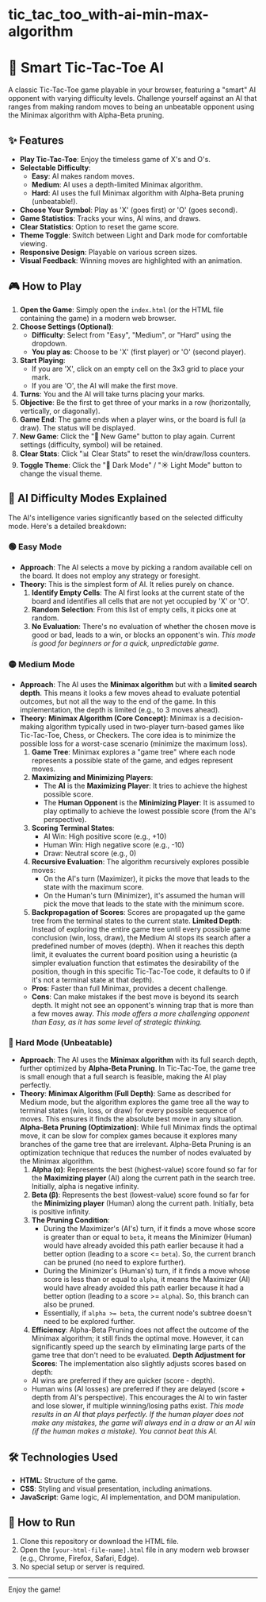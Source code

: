 # tic_tac_too_with-ai-min-max-algorithm
# 🧠 Smart Tic-Tac-Toe AI

A classic Tic-Tac-Toe game playable in your browser, featuring a "smart" AI opponent with varying difficulty levels. Challenge yourself against an AI that ranges from making random moves to being an unbeatable opponent using the Minimax algorithm with Alpha-Beta pruning.

## ✨ Features

*   **Play Tic-Tac-Toe**: Enjoy the timeless game of X's and O's.
*   **Selectable Difficulty**:
    *   **Easy**: AI makes random moves.
    *   **Medium**: AI uses a depth-limited Minimax algorithm.
    *   **Hard**: AI uses the full Minimax algorithm with Alpha-Beta pruning (unbeatable!).
*   **Choose Your Symbol**: Play as 'X' (goes first) or 'O' (goes second).
*   **Game Statistics**: Tracks your wins, AI wins, and draws.
*   **Clear Statistics**: Option to reset the game score.
*   **Theme Toggle**: Switch between Light and Dark mode for comfortable viewing.
*   **Responsive Design**: Playable on various screen sizes.
*   **Visual Feedback**: Winning moves are highlighted with an animation.

## 🎮 How to Play

1.  **Open the Game**: Simply open the `index.html` (or the HTML file containing the game) in a modern web browser.
2.  **Choose Settings (Optional)**:
    *   **Difficulty**: Select from "Easy", "Medium", or "Hard" using the dropdown.
    *   **You play as**: Choose to be 'X' (first player) or 'O' (second player).
3.  **Start Playing**:
    *   If you are 'X', click on an empty cell on the 3x3 grid to place your mark.
    *   If you are 'O', the AI will make the first move.
4.  **Turns**: You and the AI will take turns placing your marks.
5.  **Objective**: Be the first to get three of your marks in a row (horizontally, vertically, or diagonally).
6.  **Game End**: The game ends when a player wins, or the board is full (a draw). The status will be displayed.
7.  **New Game**: Click the "🔄 New Game" button to play again. Current settings (difficulty, symbol) will be retained.
8.  **Clear Stats**: Click "📊 Clear Stats" to reset the win/draw/loss counters.
9.  **Toggle Theme**: Click the "🌙 Dark Mode" / "☀️ Light Mode" button to change the visual theme.

## 🤖 AI Difficulty Modes Explained

The AI's intelligence varies significantly based on the selected difficulty mode. Here's a detailed breakdown:

### 🟢 Easy Mode

*   **Approach**:
    The AI selects a move by picking a random available cell on the board. It does not employ any strategy or foresight.
*   **Theory**:
    This is the simplest form of AI. It relies purely on chance.
    1.  **Identify Empty Cells**: The AI first looks at the current state of the board and identifies all cells that are not yet occupied by 'X' or 'O'.
    2.  **Random Selection**: From this list of empty cells, it picks one at random.
    3.  **No Evaluation**: There's no evaluation of whether the chosen move is good or bad, leads to a win, or blocks an opponent's win.
    *This mode is good for beginners or for a quick, unpredictable game.*

### 🟡 Medium Mode

*   **Approach**:
    The AI uses the **Minimax algorithm** but with a **limited search depth**. This means it looks a few moves ahead to evaluate potential outcomes, but not all the way to the end of the game. In this implementation, the depth is limited (e.g., to 3 moves ahead).
*   **Theory**:
    **Minimax Algorithm (Core Concept)**:
    Minimax is a decision-making algorithm typically used in two-player turn-based games like Tic-Tac-Toe, Chess, or Checkers. The core idea is to minimize the possible loss for a worst-case scenario (minimize the maximum loss).
    1.  **Game Tree**: Minimax explores a "game tree" where each node represents a possible state of the game, and edges represent moves.
    2.  **Maximizing and Minimizing Players**:
        *   The **AI** is the **Maximizing Player**: It tries to achieve the highest possible score.
        *   The **Human Opponent** is the **Minimizing Player**: It is assumed to play optimally to achieve the lowest possible score (from the AI's perspective).
    3.  **Scoring Terminal States**:
        *   AI Win: High positive score (e.g., +10)
        *   Human Win: High negative score (e.g., -10)
        *   Draw: Neutral score (e.g., 0)
    4.  **Recursive Evaluation**: The algorithm recursively explores possible moves:
        *   On the AI's turn (Maximizer), it picks the move that leads to the state with the maximum score.
        *   On the Human's turn (Minimizer), it's assumed the human will pick the move that leads to the state with the minimum score.
    5.  **Backpropagation of Scores**: Scores are propagated up the game tree from the terminal states to the current state.
    **Limited Depth**:
    Instead of exploring the entire game tree until every possible game conclusion (win, loss, draw), the Medium AI stops its search after a predefined number of moves (depth). When it reaches this depth limit, it evaluates the current board position using a heuristic (a simpler evaluation function that estimates the desirability of the position, though in this specific Tic-Tac-Toe code, it defaults to 0 if it's not a terminal state at that depth).
    *   **Pros**: Faster than full Minimax, provides a decent challenge.
    *   **Cons**: Can make mistakes if the best move is beyond its search depth. It might not see an opponent's winning trap that is more than a few moves away.
    *This mode offers a more challenging opponent than Easy, as it has some level of strategic thinking.*

### 🔴 Hard Mode (Unbeatable)

*   **Approach**:
    The AI uses the **Minimax algorithm** with its full search depth, further optimized by **Alpha-Beta Pruning**. In Tic-Tac-Toe, the game tree is small enough that a full search is feasible, making the AI play perfectly.
*   **Theory**:
    **Minimax Algorithm (Full Depth)**:
    Same as described for Medium mode, but the algorithm explores the game tree all the way to terminal states (win, loss, or draw) for every possible sequence of moves. This ensures it finds the absolute best move in any situation.
    **Alpha-Beta Pruning (Optimization)**:
    While full Minimax finds the optimal move, it can be slow for complex games because it explores many branches of the game tree that are irrelevant. Alpha-Beta Pruning is an optimization technique that reduces the number of nodes evaluated by the Minimax algorithm.
    1.  **Alpha (α)**: Represents the best (highest-value) score found so far for the **Maximizing player** (AI) along the current path in the search tree. Initially, alpha is negative infinity.
    2.  **Beta (β)**: Represents the best (lowest-value) score found so far for the **Minimizing player** (Human) along the current path. Initially, beta is positive infinity.
    3.  **The Pruning Condition**:
        *   During the Maximizer's (AI's) turn, if it finds a move whose score is greater than or equal to `beta`, it means the Minimizer (Human) would have already avoided this path earlier because it had a better option (leading to a score <= `beta`). So, the current branch can be pruned (no need to explore further).
        *   During the Minimizer's (Human's) turn, if it finds a move whose score is less than or equal to `alpha`, it means the Maximizer (AI) would have already avoided this path earlier because it had a better option (leading to a score >= `alpha`). So, this branch can also be pruned.
        *   Essentially, if `alpha >= beta`, the current node's subtree doesn't need to be explored further.
    4.  **Efficiency**: Alpha-Beta Pruning does not affect the outcome of the Minimax algorithm; it still finds the optimal move. However, it can significantly speed up the search by eliminating large parts of the game tree that don't need to be evaluated.
    **Depth Adjustment for Scores**:
    The implementation also slightly adjusts scores based on depth:
    *   AI wins are preferred if they are quicker (score - depth).
    *   Human wins (AI losses) are preferred if they are delayed (score + depth from AI's perspective).
    This encourages the AI to win faster and lose slower, if multiple winning/losing paths exist.
    *This mode results in an AI that plays perfectly. If the human player does not make any mistakes, the game will always end in a draw or an AI win (if the human makes a mistake). You cannot beat this AI.*

## 🛠️ Technologies Used

*   **HTML**: Structure of the game.
*   **CSS**: Styling and visual presentation, including animations.
*   **JavaScript**: Game logic, AI implementation, and DOM manipulation.

## 🚀 How to Run

1.  Clone this repository or download the HTML file.
2.  Open the `[your-html-file-name].html` file in any modern web browser (e.g., Chrome, Firefox, Safari, Edge).
3.  No special setup or server is required.

---

Enjoy the game!
